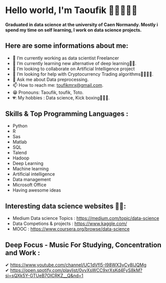 # Hello world, I'm Taoufik 👋👋👋👋👋

#### Graduated in data science at the university of Caen Normandy. Mostly i spend my time on self learning, I work on data science projects.


## Here are some informations about me:   

- 🔭 I’m currently working as data scientist Freelancer
- 🌱 I’m currently learning new alternative of deep learning📜📜.
- 👯 I’m looking to collaborate on Artificial Intelligence project
- 🤔 I’m looking for help with Cryptocurrency Trading algorithms💸💸💸💸.
- 💬 Ask me about Data preprocessing.
- 📫 How to reach me: toufikmrx@gmail.com.
- 😁 Pronouns: Taoufik, toufik, Toto.
- 💔: My hobbies : Data science, Kick boxing🤛🤛🤛.   

## Skills & Top Programming Languages :    

- Python 
- R
- Sas
- Matlab
- SQL 
- Talend
- Hadoop
- Deep Learning
- Machine learning
- Artificial intelligence
- Data management
- Microsoft Office
- Having awesome ideas
 
##  Interesting data science websites 📃📃:   

- Medium Data science Topics : https://medium.com/topic/data-science
- Data Competions & projects  : https://www.kaggle.com/
- MOOC : https://www.coursera.org/browse/data-science
## Deep Focus - Music For Studying, Concentration and Work :   

✔ https://www.youtube.com/channel/UC1dVfl5-I98WX3yCy8IJQMg  
✔ https://open.spotify.com/playlist/0vvXsWCC9xrXsKd4FyS8kM?si=sQXk5Y-GTUeB7OlCRKZ__Q&nd=1




